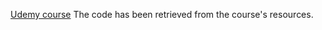 [Udemy course](https://www.udemy.com/course/building-graphql-apis-with-python/)
The code has been retrieved from the course's resources.
